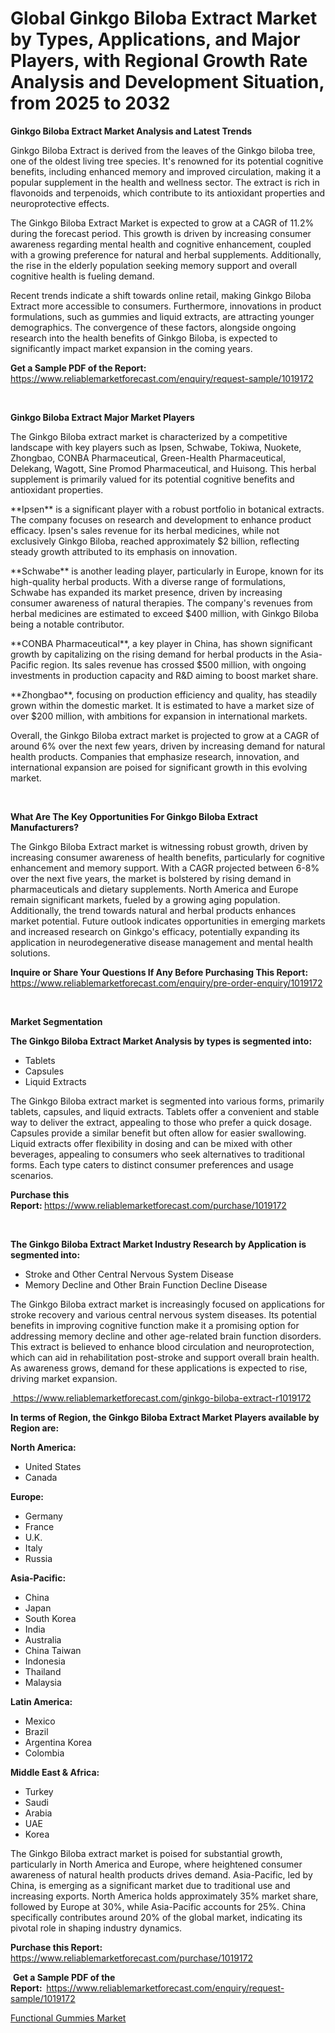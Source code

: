 <p><h1>Global Ginkgo Biloba Extract Market by Types, Applications, and Major Players, with Regional Growth Rate Analysis and Development Situation, from 2025 to 2032</h1></p><p><strong>Ginkgo Biloba Extract Market Analysis and Latest Trends</strong></p>
<p><p>Ginkgo Biloba Extract is derived from the leaves of the Ginkgo biloba tree, one of the oldest living tree species. It's renowned for its potential cognitive benefits, including enhanced memory and improved circulation, making it a popular supplement in the health and wellness sector. The extract is rich in flavonoids and terpenoids, which contribute to its antioxidant properties and neuroprotective effects.</p><p>The Ginkgo Biloba Extract Market is expected to grow at a CAGR of 11.2% during the forecast period. This growth is driven by increasing consumer awareness regarding mental health and cognitive enhancement, coupled with a growing preference for natural and herbal supplements. Additionally, the rise in the elderly population seeking memory support and overall cognitive health is fueling demand. </p><p>Recent trends indicate a shift towards online retail, making Ginkgo Biloba Extract more accessible to consumers. Furthermore, innovations in product formulations, such as gummies and liquid extracts, are attracting younger demographics. The convergence of these factors, alongside ongoing research into the health benefits of Ginkgo Biloba, is expected to significantly impact market expansion in the coming years.</p></p>
<p><strong>Get a Sample PDF of the Report:&nbsp;</strong> <a href="https://www.reliablemarketforecast.com/enquiry/request-sample/1019172?utm_campaign=2456&utm_medium=2&utm_source=Github&utm_content=ia&utm_term=08032025&utm_id=ginkgo-biloba-extract">https://www.reliablemarketforecast.com/enquiry/request-sample/1019172</a></p>
<p>&nbsp;</p>
<p><strong>Ginkgo Biloba Extract Major Market Players</strong></p>
<p><p>The Ginkgo Biloba extract market is characterized by a competitive landscape with key players such as Ipsen, Schwabe, Tokiwa, Nuokete, Zhongbao, CONBA Pharmaceutical, Green-Health Pharmaceutical, Delekang, Wagott, Sine Promod Pharmaceutical, and Huisong. This herbal supplement is primarily valued for its potential cognitive benefits and antioxidant properties.</p><p>**Ipsen** is a significant player with a robust portfolio in botanical extracts. The company focuses on research and development to enhance product efficacy. Ipsen's sales revenue for its herbal medicines, while not exclusively Ginkgo Biloba, reached approximately $2 billion, reflecting steady growth attributed to its emphasis on innovation.</p><p>**Schwabe** is another leading player, particularly in Europe, known for its high-quality herbal products. With a diverse range of formulations, Schwabe has expanded its market presence, driven by increasing consumer awareness of natural therapies. The company's revenues from herbal medicines are estimated to exceed $400 million, with Ginkgo Biloba being a notable contributor.</p><p>**CONBA Pharmaceutical**, a key player in China, has shown significant growth by capitalizing on the rising demand for herbal products in the Asia-Pacific region. Its sales revenue has crossed $500 million, with ongoing investments in production capacity and R&D aiming to boost market share.</p><p>**Zhongbao**, focusing on production efficiency and quality, has steadily grown within the domestic market. It is estimated to have a market size of over $200 million, with ambitions for expansion in international markets.</p><p>Overall, the Ginkgo Biloba extract market is projected to grow at a CAGR of around 6% over the next few years, driven by increasing demand for natural health products. Companies that emphasize research, innovation, and international expansion are poised for significant growth in this evolving market.</p></p>
<p>&nbsp;</p>
<p><strong>What Are The Key Opportunities For Ginkgo Biloba Extract Manufacturers?</strong></p>
<p><p>The Ginkgo Biloba Extract market is witnessing robust growth, driven by increasing consumer awareness of health benefits, particularly for cognitive enhancement and memory support. With a CAGR projected between 6-8% over the next five years, the market is bolstered by rising demand in pharmaceuticals and dietary supplements. North America and Europe remain significant markets, fueled by a growing aging population. Additionally, the trend towards natural and herbal products enhances market potential. Future outlook indicates opportunities in emerging markets and increased research on Ginkgo's efficacy, potentially expanding its application in neurodegenerative disease management and mental health solutions.</p></p>
<p><strong>Inquire or Share Your Questions If Any Before Purchasing This Report:</strong> <a href="https://www.reliablemarketforecast.com/enquiry/pre-order-enquiry/1019172?utm_campaign=2456&utm_medium=2&utm_source=Github&utm_content=ia&utm_term=08032025&utm_id=ginkgo-biloba-extract">https://www.reliablemarketforecast.com/enquiry/pre-order-enquiry/1019172</a></p>
<p>&nbsp;</p>
<p><strong>Market Segmentation</strong></p>
<p><strong>The Ginkgo Biloba Extract Market Analysis by types is segmented into:</strong></p>
<p><ul><li>Tablets</li><li>Capsules</li><li>Liquid Extracts</li></ul></p>
<p><p>The Ginkgo Biloba extract market is segmented into various forms, primarily tablets, capsules, and liquid extracts. Tablets offer a convenient and stable way to deliver the extract, appealing to those who prefer a quick dosage. Capsules provide a similar benefit but often allow for easier swallowing. Liquid extracts offer flexibility in dosing and can be mixed with other beverages, appealing to consumers who seek alternatives to traditional forms. Each type caters to distinct consumer preferences and usage scenarios.</p></p>
<p><strong>Purchase this Report:&nbsp;</strong><a href="https://www.reliablemarketforecast.com/purchase/1019172?utm_campaign=2456&utm_medium=2&utm_source=Github&utm_content=ia&utm_term=08032025&utm_id=ginkgo-biloba-extract">https://www.reliablemarketforecast.com/purchase/1019172</a></p>
<p>&nbsp;</p>
<p><strong>The Ginkgo Biloba Extract Market Industry Research by Application is segmented into:</strong></p>
<p><ul><li>Stroke and Other Central Nervous System Disease</li><li>Memory Decline and Other Brain Function Decline Disease</li></ul></p>
<p><p>The Ginkgo Biloba extract market is increasingly focused on applications for stroke recovery and various central nervous system diseases. Its potential benefits in improving cognitive function make it a promising option for addressing memory decline and other age-related brain function disorders. This extract is believed to enhance blood circulation and neuroprotection, which can aid in rehabilitation post-stroke and support overall brain health. As awareness grows, demand for these applications is expected to rise, driving market expansion.</p></p>
<p><a href="https://www.reliablemarketforecast.com/ginkgo-biloba-extract-r1019172?utm_campaign=2456&utm_medium=2&utm_source=Github&utm_content=ia&utm_term=08032025&utm_id=ginkgo-biloba-extract">&nbsp;https://www.reliablemarketforecast.com/ginkgo-biloba-extract-r1019172</a></p>
<p><strong>In terms of Region, the Ginkgo Biloba Extract Market Players available by Region are:</strong></p>
<p>
    <p> <strong> North America: </strong>
        <ul>
            <li>United States</li>
            <li>Canada</li>
        </ul>
        </p> 
    <p> <strong> Europe: </strong>
        <ul>
            <li>Germany</li>
            <li>France</li>
            <li>U.K.</li>
            <li>Italy</li>
            <li>Russia</li>
        </ul>
        </p> 
    <p> <strong> Asia-Pacific: </strong>
        <ul>
            <li>China</li>
            <li>Japan</li>
            <li>South Korea</li>
            <li>India</li>
            <li>Australia</li>
            <li>China Taiwan</li>
            <li>Indonesia</li>
            <li>Thailand</li>
            <li>Malaysia</li>
        </ul>
        </p> 
    <p> <strong> Latin America: </strong>
        <ul>
            <li>Mexico</li>
            <li>Brazil</li>
            <li>Argentina Korea</li>
            <li>Colombia</li>
        </ul>
        </p> 
    <p> <strong> Middle East & Africa: </strong>
        <ul>
            <li>Turkey</li>
            <li>Saudi</li>
            <li>Arabia</li>
            <li>UAE</li>
            <li>Korea</li>
        </ul>
    </p>
    </p>
<p><p>The Ginkgo Biloba extract market is poised for substantial growth, particularly in North America and Europe, where heightened consumer awareness of natural health products drives demand. Asia-Pacific, led by China, is emerging as a significant market due to traditional use and increasing exports. North America holds approximately 35% market share, followed by Europe at 30%, while Asia-Pacific accounts for 25%. China specifically contributes around 20% of the global market, indicating its pivotal role in shaping industry dynamics.</p></p>
<p><strong>Purchase this Report: </strong><a href="https://www.reliablemarketforecast.com/purchase/1019172?utm_campaign=2456&utm_medium=2&utm_source=Github&utm_content=ia&utm_term=08032025&utm_id=ginkgo-biloba-extract">https://www.reliablemarketforecast.com/purchase/1019172</a></p>
<p>&nbsp;<strong>Get a Sample PDF of the Report:&nbsp;&nbsp;</strong><a href="https://www.reliablemarketforecast.com/enquiry/request-sample/1019172?utm_campaign=2456&utm_medium=2&utm_source=Github&utm_content=ia&utm_term=08032025&utm_id=ginkgo-biloba-extract">https://www.reliablemarketforecast.com/enquiry/request-sample/1019172</a></p>
<p><strong></strong></p>
<p><p><a href="https://github.com/tambraunrue691969/Market-Research-Report-List-1/blob/main/functional-gummies-market.md?utm_campaign=2456&utm_medium=2&utm_source=Github&utm_content=ia&utm_term=08032025&utm_id=ginkgo-biloba-extract">Functional Gummies Market</a></p></p>